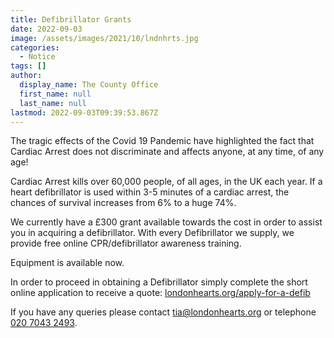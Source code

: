 ```yaml
---
title: Defibrillator Grants
date: 2022-09-03
image: /assets/images/2021/10/lndnhrts.jpg
categories:
  - Notice
tags: []
author:
  display_name: The County Office
  first_name: null
  last_name: null
lastmod: 2022-09-03T09:39:53.867Z
---
```

The tragic effects of the Covid 19 Pandemic have highlighted the fact that Cardiac Arrest does not discriminate and affects anyone, at any time, of any age!

Cardiac Arrest kills over 60,000 people, of all ages, in the UK each year.  If a heart defibrillator is used within 3-5 minutes of a cardiac arrest, the chances of survival increases from 6% to a huge 74%.

We currently have a £300 grant available towards the cost in order to assist you in acquiring a defibrillator.  With every Defibrillator we supply, we provide free online CPR/defibrillator awareness training.

Equipment is available now.

In order to proceed in obtaining a Defibrillator simply complete the short online application to receive a quote: [londonhearts.org/apply-for-a-defib](https://londonhearts.org/apply-for-a-defib)

If you have any queries please contact <tia@londonhearts.org> or telephone [020 7043 2493](tel:02070432493).
